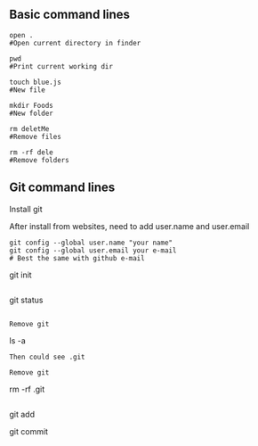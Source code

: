 ## Basic command lines

```
open .
#Open current directory in finder

pwd
#Print current working dir

touch blue.js
#New file

mkdir Foods
#New folder

rm deletMe 
#Remove files

rm -rf dele
#Remove folders
```

## Git command lines

Install git

After install from websites, need to add user.name and user.email
```
git config --global user.name "your name"
git config --global user.email your e-mail
# Best the same with github e-mail
```
git init
```

```
git status
```

Remove git
```
ls -a
```
Then could see .git

Remove git
```
rm -rf .git
```
```

git add

git commit


